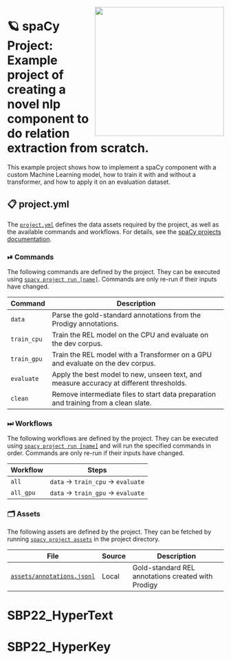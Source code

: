 <a href="https://www.youtube.com/watch?v=8HL-Ap5_Axo" target="_blank"><img src="https://user-images.githubusercontent.com/8796347/117116338-8566cc00-ad8e-11eb-9cd3-e88e94fadb6a.jpg" width="300" height="auto" align="right" /></a>


<!-- SPACY PROJECT: AUTO-GENERATED DOCS START (do not remove) -->

# 🪐 spaCy Project: Example project of creating a novel nlp component to do relation extraction from scratch.

This example project shows how to implement a spaCy component with a custom Machine Learning model, how to train it with and without a transformer, and how to apply it on an evaluation dataset.

## 📋 project.yml

The [`project.yml`](project.yml) defines the data assets required by the
project, as well as the available commands and workflows. For details, see the
[spaCy projects documentation](https://spacy.io/usage/projects).

### ⏯ Commands

The following commands are defined by the project. They
can be executed using [`spacy project run [name]`](https://spacy.io/api/cli#project-run).
Commands are only re-run if their inputs have changed.

| Command | Description |
| --- | --- |
| `data` | Parse the gold-standard annotations from the Prodigy annotations. |
| `train_cpu` | Train the REL model on the CPU and evaluate on the dev corpus. |
| `train_gpu` | Train the REL model with a Transformer on a GPU and evaluate on the dev corpus. |
| `evaluate` | Apply the best model to new, unseen text, and measure accuracy at different thresholds. |
| `clean` | Remove intermediate files to start data preparation and training from a clean slate. |

### ⏭ Workflows

The following workflows are defined by the project. They
can be executed using [`spacy project run [name]`](https://spacy.io/api/cli#project-run)
and will run the specified commands in order. Commands are only re-run if their
inputs have changed.

| Workflow | Steps |
| --- | --- |
| `all` | `data` &rarr; `train_cpu` &rarr; `evaluate` |
| `all_gpu` | `data` &rarr; `train_gpu` &rarr; `evaluate` |

### 🗂 Assets

The following assets are defined by the project. They can
be fetched by running [`spacy project assets`](https://spacy.io/api/cli#project-assets)
in the project directory.

| File | Source | Description |
| --- | --- | --- |
| [`assets/annotations.jsonl`](assets/annotations.jsonl) | Local | Gold-standard REL annotations created with Prodigy |

<!-- SPACY PROJECT: AUTO-GENERATED DOCS END (do not remove) -->
# SBP22_HyperText
# SBP22_HyperKey

